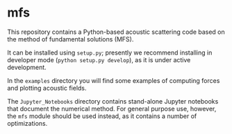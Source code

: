 # mfs

This repository contains a Python-based acoustic scattering code based on
the method of fundamental solutions (MFS).

It can be installed using `setup.py`; presently we recommend installing in
developer mode (`python setup.py develop`), as it is under active development.

In the `examples` directory you will find some examples of computing forces
and plotting acoustic fields.

The `Jupyter_Notebooks` directory contains stand-alone Jupyter notebooks that
document the numerical method.  For general purpose use, however, the `mfs`
module should be used instead, as it contains a number of optimizations.

 
